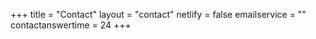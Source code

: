+++
title = "Contact"
layout = "contact"
netlify = false
emailservice = ""
contactanswertime = 24
+++
